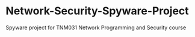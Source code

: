# Network-Security-Spyware-Project
Spyware project for TNM031 Network Programming and Security course
